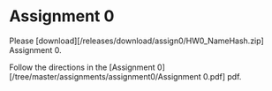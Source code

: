 # Assignment 0

Please [download][/releases/download/assign0/HW0_NameHash.zip] Assignment 0.

Follow the directions in the [Assignment 0][/tree/master/assignments/assignment0/Assignment 0.pdf] pdf.
